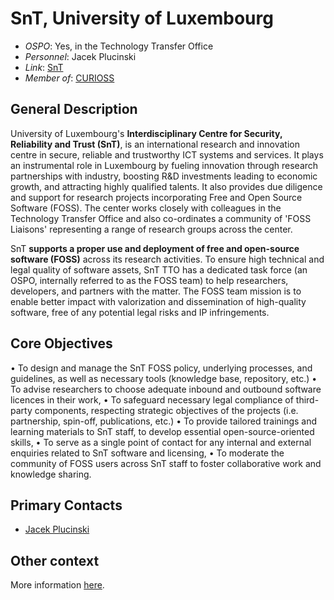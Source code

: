 # SnT, University of Luxembourg

- *OSPO*: Yes, in the Technology Transfer Office
- *Personnel*: Jacek Plucinski
- *Link*: [SnT](https://www.uni.lu/snt-en/)
- *Member of*: [CURIOSS](https://curioss.org/)

## General Description
University of Luxembourg's **Interdisciplinary Centre for Security, Reliability and Trust (SnT)**, is an international research and innovation centre in secure, reliable and trustworthy ICT systems and services. It plays an instrumental role in Luxembourg by fueling innovation through research partnerships with industry, boosting R&D investments leading to economic growth, and attracting highly qualified talents. It also provides due diligence and support for research projects incorporating Free and Open Source Software (FOSS). The center works closely with colleagues in the Technology Transfer Office and also co-ordinates a community of 'FOSS Liaisons' representing a range of research groups across the center.

SnT **supports a proper use and deployment of free and open-source software (FOSS)** across its research activities. To ensure high technical and legal quality of software assets, SnT TTO has a dedicated task force (an OSPO, internally referred to as the FOSS team) to help researchers, developers, and partners with the matter. The FOSS team mission is to enable better impact with valorization and dissemination of high-quality software, free of any potential legal risks and IP infringements. 

## Core Objectives

•	To design and manage the SnT FOSS policy, underlying processes, and guidelines, as well as necessary tools (knowledge base, repository, etc.)
•	To advise researchers to choose adequate inbound and outbound software licences in their work,
•	To safeguard necessary legal compliance of third-party components, respecting strategic objectives of the projects (i.e. partnership, spin-off, publications, etc.)
•	To provide tailored trainings and learning materials to SnT staff, to develop essential open-source-oriented skills,
•	To serve as a single point of contact for any internal and external enquiries related to SnT software and licensing,
•	To moderate the community of FOSS users across SnT staff to foster collaborative work and knowledge sharing.



## Primary Contacts

- [Jacek Plucinski](mailto:jacek.plucinski@uni.lu)

## Other context

More information [here](https://www.uni.lu/snt-fr/news/open-source-software-the-snt-way/).
